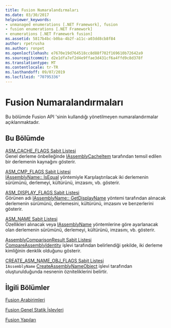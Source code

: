 ```yaml
---
title: Fusion Numaralandırmaları
ms.date: 03/30/2017
helpviewer_keywords:
- unmanaged enumerations [.NET Framework], fusion
- fusion enumerations [.NET Framework]
- enumerations [.NET Framework fusion]
ms.assetid: 5817b4bc-b0ba-4b2f-a11c-a03dd8cb8f84
author: rpetrusha
ms.author: ronpet
ms.openlocfilehash: e7670e19d764518cc8d88f702f169610b72642a9
ms.sourcegitcommit: d2e1dfa7ef2d4e9ffae3d431cf6a4ffd9c8d378f
ms.translationtype: MT
ms.contentlocale: tr-TR
ms.lasthandoff: 09/07/2019
ms.locfileid: "70795336"
---
```

# <a name="fusion-enumerations"></a>Fusion Numaralandırmaları
Bu bölümde Fusion API 'sinin kullandığı yönetilmeyen numaralandırmalar açıklanmaktadır.  
  
## <a name="in-this-section"></a>Bu Bölümde  
 [ASM_CACHE_FLAGS Sabit Listesi](asm-cache-flags-enumeration.md)  
 Genel derleme önbelleğinde [IAssemblyCacheItem](iassemblycacheitem-interface.md) tarafından temsil edilen bir derlemenin kaynağını gösterir.  
  
 [ASM_CMP_FLAGS Sabit Listesi](asm-cmp-flags-enumeration.md)  
 [IAssemblyName:: IsEqual](iassemblyname-isequal-method.md) yöntemiyle Karşılaştırılacak iki derlemenin sürümünü, derlemeyi, kültürünü, imzasını, vb. gösterir.  
  
 [ASM_DISPLAY_FLAGS Sabit Listesi](asm-display-flags-enumeration.md)  
 Görünen adı [IAssemblyName:: GetDisplayName](iassemblyname-getdisplayname-method.md) yöntemi tarafından alınacak derlemenin sürümünü, derlemesini, kültürünü, imzasını ve benzerlerini gösterir.  
  
 [ASM_NAME Sabit Listesi](asm-name-enumeration.md)  
 Özellikleri alınacak veya [IAssemblyName](iassemblyname-interface.md) yöntemlerine göre ayarlanacak olan derlemenin sürümünü, derlemeyi, kültürünü, imzasını, vb. gösterir.  
  
 [AssemblyComparisonResult Sabit Listesi](assemblycomparisonresult-enumeration.md)  
 [CompareAssemblyIdentity](compareassemblyidentity-function.md) işlevi tarafından belirlendiği şekilde, iki derleme kimliğinin denklik olduğunu gösterir.  
  
 [CREATE_ASM_NAME_OBJ_FLAGS Sabit Listesi](create-asm-name-obj-flags-enumeration.md)  
 `IAssemblyName` [CreateAssemblyNameObject](createassemblynameobject-function.md) işlevi tarafından oluşturulduğunda nesnenin özniteliklerini belirtir.  
  
## <a name="related-sections"></a>İlgili Bölümler  
 [Fusion Arabirimleri](fusion-interfaces.md)  
  
 [Fusion Genel Statik İşlevleri](fusion-global-static-functions.md)  
  
 [Fusion Yapıları](fusion-structures.md)
